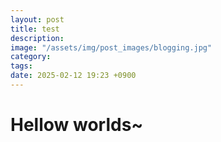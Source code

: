 ```yaml
---
layout: post
title: test
description:
image: "/assets/img/post_images/blogging.jpg"
category:
tags:
date: 2025-02-12 19:23 +0900
---
```

# Hellow worlds~